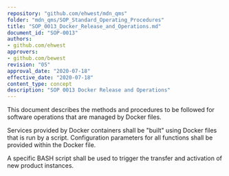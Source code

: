 ```yaml
---
repository: "github.com/ehwest/mdn_qms"
folder: "mdn_qms/SOP_Standard_Operating_Procedures"
title: "SOP_0013_Docker_Release_and_Operations.md"
document_id: "SOP-0013"
authors:
- github.com/ehwest
approvers:
- github.com/bewest
revision: "05"
approval_date: "2020-07-18"
effective_date: "2020-07-18"
content_type: concept
description: "SOP 0013 Docker Release and Operations"
---
```



This document describes the methods and procedures to be followed for software operations that are managed by Docker files.

Services provided by Docker containers shall be "built" using Docker files that is run by a script.
Configuration parameters for all functions shall be provided within the Docker file.

A specific BASH script shall be used to trigger the transfer and activation of new product instances.

